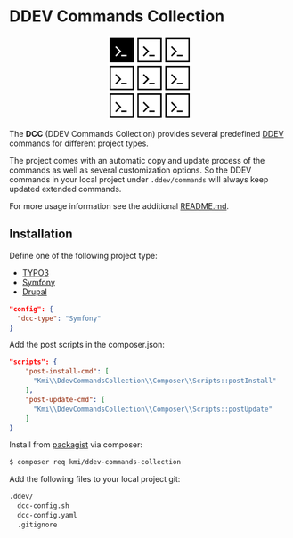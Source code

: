 DDEV Commands Collection
========================

<p align="center"><img src="./doc/Images/dcc.svg" alt="DCC" width="150">
</p>

The __DCC__ (DDEV Commands Collection) provides several predefined [DDEV](https://ddev.readthedocs.io/en/stable/) commands for different project types.

The project comes with an automatic copy and update process of the commands as well as several customization options. So the DDEV commands in your local project under `.ddev/commands` will always keep updated extended commands.

For more usage information see the additional [README.md](src/CommandsCollection/general/static/README.md).

## Installation

Define one of the following project type:
- [TYPO3](src/CommandsCollection/typo3)
- [Symfony](src/CommandsCollection/symfony)
- [Drupal](src/CommandsCollection/drupal)

```json
"config": {
  "dcc-type": "Symfony"
}
```

Add the post scripts in the composer.json:

```json
"scripts": {
    "post-install-cmd": [
      "Kmi\\DdevCommandsCollection\\Composer\\Scripts::postInstall"
    ],
    "post-update-cmd": [
      "Kmi\\DdevCommandsCollection\\Composer\\Scripts::postUpdate"
    ]
}
```

Install from [packagist](https://packagist.org/packages/kmi/ddev-commands-collection) via composer:

```bash
$ composer req kmi/ddev-commands-collection
```

Add the following files to your local project git:

```bash
.ddev/
  dcc-config.sh
  dcc-config.yaml
  .gitignore
```
